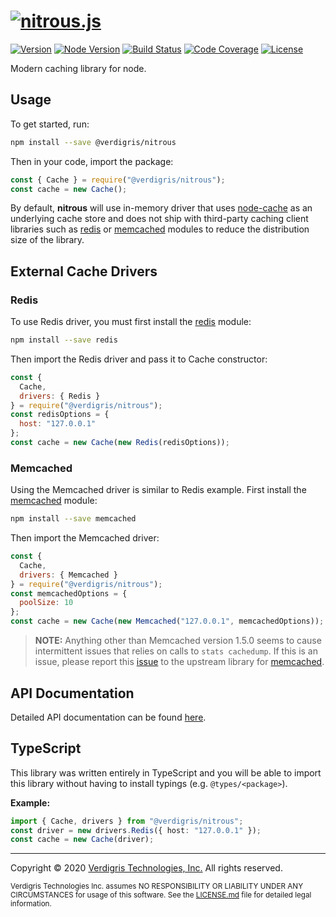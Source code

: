 # [![nitrous.js][nitrousjs]][nitrous-url]

[![Version][version-badge]][npm-url]
[![Node Version][node-badge]][node-url]
[![Build Status][build-status-badge]][github-workflows-url]
[![Code Coverage][codecov-badge]][codecov-url]
[![License][license-badge]](LICENSE.md)

Modern caching library for node.

## Usage

To get started, run:

```bash
npm install --save @verdigris/nitrous
```

Then in your code, import the package:

```javascript
const { Cache } = require("@verdigris/nitrous");
const cache = new Cache();
```

By default, **nitrous** will use in-memory driver that uses [node-cache][node-cache-url]
as an underlying cache store and does not ship with third-party caching client libraries
such as [redis][redis-url] or [memcached][memcached-url] modules to reduce the distribution
size of the library.

## External Cache Drivers

### Redis

To use Redis driver, you must first install the [redis][redis-url] module:

```bash
npm install --save redis
```

Then import the Redis driver and pass it to Cache constructor:

```javascript
const {
  Cache,
  drivers: { Redis }
} = require("@verdigris/nitrous");
const redisOptions = {
  host: "127.0.0.1"
};
const cache = new Cache(new Redis(redisOptions));
```

### Memcached

Using the Memcached driver is similar to Redis example. First install the
[memcached][memcached-url] module:

```bash
npm install --save memcached
```

Then import the Memcached driver:

```javascript
const {
  Cache,
  drivers: { Memcached }
} = require("@verdigris/nitrous");
const memcachedOptions = {
  poolSize: 10
};
const cache = new Cache(new Memcached("127.0.0.1", memcachedOptions));
```

> **NOTE:** Anything other than Memcached version 1.5.0 seems to cause intermittent issues that
> relies on calls to `stats cachedump`. If this is an issue, please report this
> [issue][memcached-issue-url] to the upstream library for [memcached][memcached-url].

## API Documentation

Detailed API documentation can be found [here][nitrous-url].

## TypeScript

This library was written entirely in TypeScript and you will be able to import this library without
having to install typings (e.g. `@types/<package>`).

**Example:**

```typescript
import { Cache, drivers } from "@verdigris/nitrous";
const driver = new drivers.Redis({ host: "127.0.0.1" });
const cache = new Cache(driver);
```

---

Copyright © 2020 [Verdigris Technologies, Inc.][verdigris-url] All rights reserved.

<sub>Verdigris Technologies Inc. assumes NO RESPONSIBILITY OR LIABILITY UNDER ANY CIRCUMSTANCES
for usage of this software. See the [LICENSE.md](LICENSE.md) file for detailed legal
information.</sub>

[nitrous-url]: https://verdigristech.github.io/nitrous/
[nitrousjs]: https://verdigris.s3-us-west-2.amazonaws.com/nitrousjs.svg
[npm-url]: https://www.npmjs.com/package/@verdigris/nitrous?activeTab=versions
[version-badge]: https://img.shields.io/npm/v/@verdigris/nitrous?style=for-the-badge
[node-badge]: https://img.shields.io/node/v/@verdigris/nitrous?style=for-the-badge
[node-url]: https://nodejs.org/en/about/releases/
[build-status-badge]: https://img.shields.io/github/workflow/status/verdigristech/nitrous/Continuous%20Integration?logo=github&style=for-the-badge
[github-workflows-url]: https://github.com/VerdigrisTech/nitrous/actions
[codecov-badge]: https://img.shields.io/codecov/c/github/verdigristech/nitrous?logo=codecov&style=for-the-badge
[codecov-url]: https://codecov.io/gh/VerdigrisTech/nitrous
[license-badge]: https://img.shields.io/github/license/verdigristech/nitrous?style=for-the-badge
[verdigris-url]: https://verdigris.co
[node-cache-url]: https://www.npmjs.com/package/node-cache
[redis-url]: https://www.npmjs.com/package/redis
[memcached-url]: https://www.npmjs.com/package/memcached
[memcached-issue-url]: https://github.com/3rd-Eden/memcached/issues

